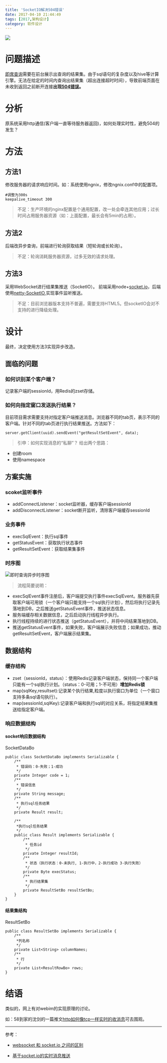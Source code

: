 ```yaml
---
title: 'SocketIO解决504错误'
date: 2017-04-10 21:44:49
tags: [2017,架构设计]
category: 软件设计
---
```

![](http://of7369y0i.bkt.clouddn.com//2017/04/%E6%9E%B6%E6%9E%84%E8%AE%BE%E8%AE%A1/galaxy.jpg)
# 问题描述
[即席查询](http://baike.baidu.com/link?url=Hz5i4YUx3rO2whqAOcMmxtv4tikbBLlb_zbxjR8jEfYrLijJ4ZSZgwP-dbRe0jDBmjiITRe4QHxLz4mBfz2nNIHJEB4zFl_rMbA41q4X4_j4is_kcz6S3N-bzoB8iw1y)需要在前台展示出查询的结果集。由于sql语句的复杂度以及hive等计算引擎。无法在给定的时间内查询出结果集（超出连接超时时间），导致前端页面在未收到返回之前断开连接**出现[504错误](http://baike.baidu.com/link?url=g3QpkgRxr0OJkkLbVd-xmhltCjCefO75ma9GPLUQOSTnyDFJ5dGB9tw2XIXz7TRt_soCO9xhS-OUkfNg2m97WeBWh9RaZ2NveguXOfQahmO)。**

<!--more-->

# 分析
原系统采用http通信(客户端一直等待服务器返回)，如何处理实时性，避免504的发生？

# 方法
## 方法1
修改服务器的请求响应时间。如：系统使用ngnix，修改ngnix.conf中的配置项。

```
#调整为300s
keepalive_timeout 300
```
> 不足：生产环境的nginx配置是个通用配置，改一处会牵连其他应用；过长时间占用服务器资源（如：上面配置，最长会有5min的占用）。

## 方法2
后端改异步查询，前端进行轮询获取结果（短轮询或长轮询）。

> 不足：轮询消耗服务器资源，过多无效的请求处理。

## 方法3
采用WebSocket进行结果集推送（SocketIO）。
前端采用node+[socket.io](https://socket.io/)，后端使用[netty-SocketIO](https://github.com/mrniko/netty-socketio),实现事件监听推送。

> 不足：目前浏览器版本支持不普遍，需要支持HTML5。但socketIO会对不支持的进行降级处理。

# 设计
最终，决定使用方法3实现异步改造。


## 面临的问题
### 如何识别某个客户端？
记录客户端的sessionId，用Redis的zset存储。

### 如何向指定窗口发送执行结果？
目前项目需求需要支持对指定客户端推送消息。浏览器不同的tab页，表示不同的客户端。针对不同的tab页进行执行结果推送。方法如下：

```
server.getClient(uuid).sendEvent("getResultSetEvent", data);
```

> 引申：如何实现消息的“私聊”？
给出两个思路：
+ 创建room
+ 使用namespace

## 方案实施
### scoket监听事件
+ addConnectListener：socket监听器，缓存客户端sessionId
+ addDisconnectListener：socket断开监听，清除客户端缓存sessionId

### 业务事件
+ execSqlEvent：执行sql事件
+ getStatusEvent：获取执行状态事件
+ getResultSetEvent：获取结果集事件

### 时序图
![即时查询异步时序图](http://of7369y0i.bkt.clouddn.com//2017/04/%E6%9E%B6%E6%9E%84%E8%AE%BE%E8%AE%A1/%E5%8D%B3%E5%B8%AD%E6%9F%A5%E8%AF%A2.png)

> 流程简要说明：
+ execSqlEvent事件注册后，客户端提交执行事件execSqlEvent。服务器先获取客户端可用锁（一个客户端只能支持一个sql执行计划），然后将执行记录先落地到DB，之后推送getStatusEvent事件，推送状态信息。
+ 服务端缓存相关数据信息，之后启动执行线程异步执行。
+ 执行线程持续的进行状态推送（getStatusEvent），并将中间结果落地到DB。
+ 推送getStatusEvent事件，如果失败，客户端展示失败信息；如果成功，推动getResultSetEvent，客户端展示结果集。

## 数据结构
### 缓存结构
+ zset（sessionId，status）：使用Redis记录客户端状态，保持同一个客户端只能有一个sql执行计划。（status：0-可用；1-不可用）**增加Redis锁**
+ map(sqlKey,resultset):记录某个执行结果,粒度以执行窗口为单位（一个窗口支持多条sql语句执行）。
+ map(sessionId,sqlKey):记录客户端和执行sql的对应关系，将指定结果集推送给指定客户端。

### 响应数据结构
#### socket响应数据结构
SocketDataBo
```
public class SocketDataBo implements Serializable {
    /**
     * 错误码：0-失败；1-成功
     */
    private Integer code = 1;
    /**
     * 错误信息
     */
    private String message;
    /**
     * 执行sql任务结果
     */
    private Result result;

    /**
     *执行sql任务结果
     */
    public class Result implements Serializable {
        /**
         * 任务id
         */
        private Integer resultId;
        /**
         * 状态（执行状态：0-未执行, 1-执行中，2-执行成功 3-执行失败）
         */
        private Byte execStatus;
        /**
         * 执行结果集
         */
        private ResultSetBo resultSetBo;
    }
}

```
#### 结果集结构
ResultSetBo
```
public class ResultSetBo implements Serializable {
    /**
     *列名称
     */
    private List<String> columnNames;
    /**
     * 行
     */
    private List<ResultRowBo> rows;
}

```

# 结语
类似的，网上有对webim的实现原理的讨论。

如：58到家的沈剑的一篇推文[http如何像tcp一样实时的收消息](http://mp.weixin.qq.com/s/6BCucq6QsH8lfDGLtQCl2A)可去围观。

---
参考：
+ [ websocket 和 socket.io 之间的区别](http://blog.csdn.net/lb7758zx/article/details/51513470)

+ [基于socket.io的实时消息推送](http://blog.xiayf.cn/2014/09/06/socket.io-push-server/)
